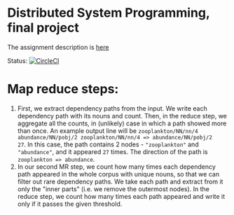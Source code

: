 # Distributed System Programming, final project
The assignment description is [here](https://www.cs.bgu.ac.il/~dsp162/Assignments/Assignment_3)

Status: [![CircleCI](https://circleci.com/gh/hagai-lvi/dsp-final-project.svg?style=svg&circle-token=e14fa6380e816fd1665baa9cf38466fdb238838a)](https://circleci.com/gh/hagai-lvi/dsp-final-project)

# Map reduce steps:
1. First, we extract dependency paths from the input.
We write each dependency path with its nouns and count.
Then, in the reduce step, we aggregate all the counts, in (unlikely) case in which a path showed more
than once.
An example output line will be
`zooplankton/NN/nn/4 abundance/NN/pobj/2 zooplankton/NN/nn/4 => abundance/NN/pobj/2      27`.
In this case, the path contains 2 nodes - `"zooplankton"` and `"abundance"`,
and it appeared `27` times. The direction of the path is `zooplankton => abundance`.
2. In our second MR step, we count how many times each dependency path appeared in
the whole corpus with unique nouns, so that we can filter out rare dependency paths.
We take each path and extract from it only the "inner parts" (i.e. we remove the outermost nodes).
In the reduce step, we count how many times each path appeared and write it only if it passes
the given threshold.